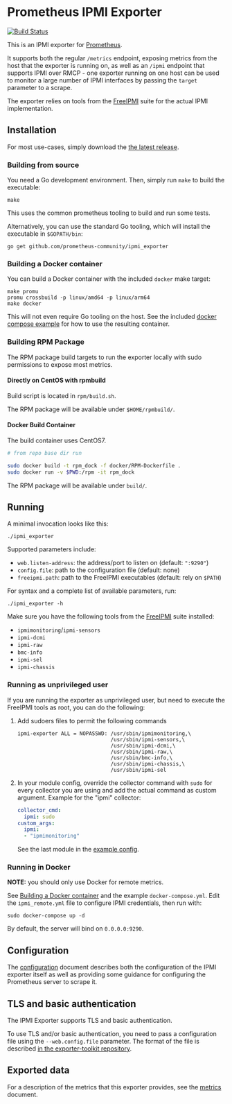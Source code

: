 Prometheus IPMI Exporter
========================

[![Build Status](https://circleci.com/gh/prometheus-community/ipmi_exporter.svg?style=svg)](https://circleci.com/gh/prometheus-community/ipmi_exporter)

This is an IPMI exporter for [Prometheus](https://prometheus.io).

It supports both the regular `/metrics` endpoint, exposing metrics from the
host that the exporter is running on, as well as an `/ipmi` endpoint that
supports IPMI over RMCP - one exporter running on one host can be used to
monitor a large number of IPMI interfaces by passing the `target` parameter to
a scrape.

The exporter relies on tools from the
[FreeIPMI](https://www.gnu.org/software/freeipmi/) suite for the actual IPMI
implementation.

## Installation

For most use-cases, simply download the [the latest
release](https://github.com/prometheus-community/ipmi_exporter/releases).

### Building from source

You need a Go development environment. Then, simply run `make` to build the
executable:

    make

This uses the common prometheus tooling to build and run some tests.

Alternatively, you can use the standard Go tooling, which will install the
executable in `$GOPATH/bin`:

    go get github.com/prometheus-community/ipmi_exporter

### Building a Docker container

You can build a Docker container with the included `docker` make target:

    make promu
    promu crossbuild -p linux/amd64 -p linux/arm64
    make docker

This will not even require Go tooling on the host. See the included [docker
compose example](docker-compose.yml) for how to use the resulting container.

### Building RPM Package

The RPM package build targets to run the exporter locally with sudo permissions to expose most metrics.

#### Directly on CentOS with rpmbuild

Build script is located in `rpm/build.sh`.

The RPM package will be available under `$HOME/rpmbuild/`.

#### Docker Build Container

The build container uses CentOS7.

```bash
# from repo base dir run

sudo docker build -t rpm_dock -f docker/RPM-Dockerfile .
sudo docker run -v $PWD:/rpm -it rpm_dock
```

The RPM package will be available under `build/`.

## Running

A minimal invocation looks like this:

    ./ipmi_exporter

Supported parameters include:

 - `web.listen-address`: the address/port to listen on (default: `":9290"`)
 - `config.file`: path to the configuration file (default: none)
 - `freeipmi.path`: path to the FreeIPMI executables (default: rely on `$PATH`)

For syntax and a complete list of available parameters, run:

    ./ipmi_exporter -h

Make sure you have the following tools from the
[FreeIPMI](https://www.gnu.org/software/freeipmi/) suite installed:

 - `ipmimonitoring`/`ipmi-sensors`
 - `ipmi-dcmi`
 - `ipmi-raw`
 - `bmc-info`
 - `ipmi-sel`
 - `ipmi-chassis`

### Running as unprivileged user

If you are running the exporter as unprivileged user, but need to execute the
FreeIPMI tools as root, you can do the following:

  1. Add sudoers files to permit the following commands
     ```
     ipmi-exporter ALL = NOPASSWD: /usr/sbin/ipmimonitoring,\
                                   /usr/sbin/ipmi-sensors,\
                                   /usr/sbin/ipmi-dcmi,\
                                   /usr/sbin/ipmi-raw,\
                                   /usr/sbin/bmc-info,\
                                   /usr/sbin/ipmi-chassis,\
                                   /usr/sbin/ipmi-sel
     ```
  2. In your module config, override the collector command with `sudo` for
     every collector you are using and add the actual command as custom
     argument. Example for the "ipmi" collector:
     ```yaml
     collector_cmd:
       ipmi: sudo
     custom_args:
       ipmi:
       - "ipmimonitoring"
     ```
     See the last module in the [example config](ipmi_remote.yml).

### Running in Docker

**NOTE:** you should only use Docker for remote metrics.

See [Building a Docker container](#building-a-docker-container) and the example
`docker-compose.yml`. Edit the `ipmi_remote.yml` file to configure IPMI
credentials, then run with:

    sudo docker-compose up -d

By default, the server will bind on `0.0.0.0:9290`.

## Configuration

The [configuration](docs/configuration.md) document describes both the
configuration of the IPMI exporter itself as well as providing some guidance
for configuring the Prometheus server to scrape it.

## TLS and basic authentication

The IPMI Exporter supports TLS and basic authentication.

To use TLS and/or basic authentication, you need to pass a configuration file
using the `--web.config.file` parameter. The format of the file is described
[in the exporter-toolkit repository](https://github.com/prometheus/exporter-toolkit/blob/master/docs/web-configuration.md).

## Exported data

For a description of the metrics that this exporter provides, see the
[metrics](docs/metrics.md) document.
